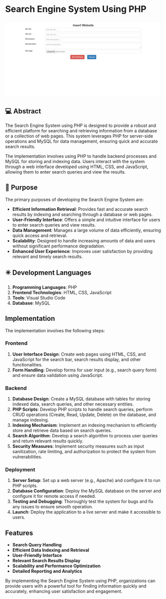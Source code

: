 # Search Engine System Using PHP
###
![Search Engine System Using PHP](https://github.com/afzaaljavaid47/Search-Engine-System-Using-PHP/blob/master/Bannar.PNG)

## 💻 Abstract
The Search Engine System using PHP is designed to provide a robust and efficient platform for searching and retrieving information from a database or a collection of web pages. This system leverages PHP for server-side operations and MySQL for data management, ensuring quick and accurate search results.

The implementation involves using PHP to handle backend processes and MySQL for storing and indexing data. Users interact with the system through a web interface developed using HTML, CSS, and JavaScript, allowing them to enter search queries and view the results.

## 🔬 Purpose
The primary purposes of developing the Search Engine System are:

- **Efficient Information Retrieval**: Provides fast and accurate search results by indexing and searching through a database or web pages.
- **User-Friendly Interface**: Offers a simple and intuitive interface for users to enter search queries and view results.
- **Data Management**: Manages a large volume of data efficiently, ensuring quick access and retrieval.
- **Scalability**: Designed to handle increasing amounts of data and users without significant performance degradation.
- **Enhanced User Experience**: Improves user satisfaction by providing relevant and timely search results.

## ✴️ Development Languages

1. **Programming Languages**: PHP
2. **Frontend Technologies**: HTML, CSS, JavaScript
3. **Tools**: Visual Studio Code
4. **Database**: MySQL

## Implementation

The implementation involves the following steps:

### Frontend

1. **User Interface Design**: Create web pages using HTML, CSS, and JavaScript for the search bar, search results display, and other functionalities.
2. **Form Handling**: Develop forms for user input (e.g., search query form) and ensure data validation using JavaScript.

### Backend

1. **Database Design**: Create a MySQL database with tables for storing indexed data, search queries, and other necessary entities.
2. **PHP Scripts**: Develop PHP scripts to handle search queries, perform CRUD operations (Create, Read, Update, Delete) on the database, and manage indexing.
3. **Indexing Mechanism**: Implement an indexing mechanism to efficiently store and retrieve data based on search queries.
4. **Search Algorithm**: Develop a search algorithm to process user queries and return relevant results quickly.
5. **Security Measures**: Implement security measures such as input sanitization, rate limiting, and authorization to protect the system from vulnerabilities.

### Deployment

1. **Server Setup**: Set up a web server (e.g., Apache) and configure it to run PHP scripts.
2. **Database Configuration**: Deploy the MySQL database on the server and configure it for remote access if needed.
3. **Testing and Debugging**: Thoroughly test the system for bugs and fix any issues to ensure smooth operation.
4. **Launch**: Deploy the application to a live server and make it accessible to users.

## Features

- **Search Query Handling**
- **Efficient Data Indexing and Retrieval**
- **User-Friendly Interface**
- **Relevant Search Results Display**
- **Scalability and Performance Optimization**
- **Detailed Reporting and Analytics**

By implementing the Search Engine System using PHP, organizations can provide users with a powerful tool for finding information quickly and accurately, enhancing user satisfaction and engagement.
